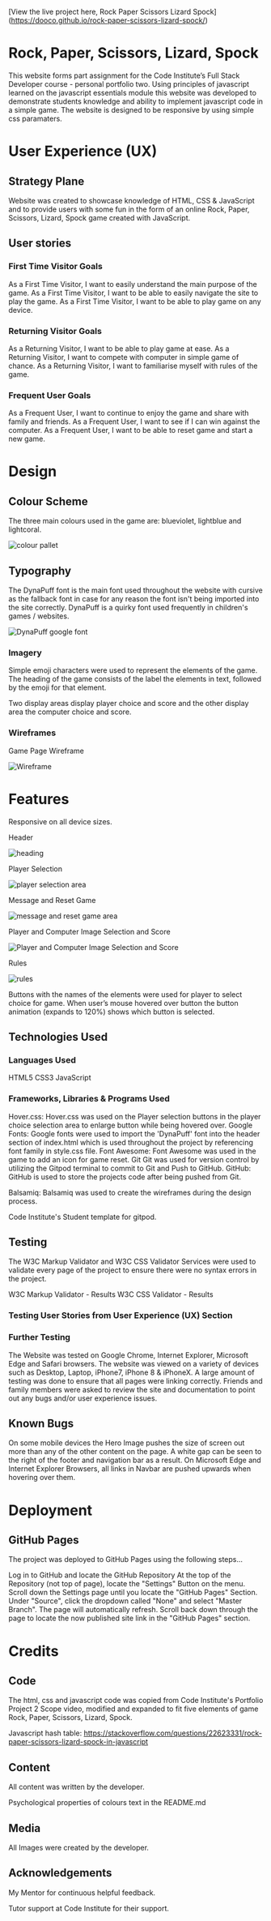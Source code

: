 [View the live project here, Rock Paper Scissors Lizard Spock] (https://dooco.github.io/rock-paper-scissors-lizard-spock/)

# Rock, Paper, Scissors, Lizard, Spock
This website forms part assignment for the Code Institute’s Full Stack Developer course - personal portfolio two. Using principles of javascript learned on the javascript essentials module this website was developed to demonstrate students knowledge and ability to implement javascript code in a simple game.
The website is designed to be responsive by using simple css paramaters.


# User Experience (UX)

## Strategy Plane

Website was created to showcase knowledge of HTML, CSS & JavaScript and to provide users with some fun in the form of an online Rock, Paper, Scissors, Lizard, Spock game created with JavaScript.

## User stories

### First Time Visitor Goals
As a First Time Visitor, I want to easily understand the main purpose of the game.
As a First Time Visitor, I want to be able to easily navigate the site to play the game.
As a First Time Visitor, I want to be able to play game on any device.

### Returning Visitor Goals
As a Returning Visitor, I want to be able to play game at ease.
As a Returning Visitor, I want to compete with computer in simple game of chance.
As a Returning Visitor, I want to familiarise myself with rules of the game.

### Frequent User Goals
As a Frequent User, I want to continue to enjoy the game and share with family and friends.
As a Frequent User, I want to see if I can win against the computer.
As a Frequent User, I want to be able to reset game and start a new game.

# Design

## Colour Scheme
The three main colours used in the game are: blueviolet, lightblue and lightcoral.

![colour pallet](./assets/images/readme_images/colour_pallet.png)

## Typography
The DynaPuff font is the main font used throughout the website with cursive as the fallback font in case for any reason the font isn't being imported into the site correctly. DynaPuff is a quirky font used frequently in children's games / websites.

![DynaPuff google font](./assets/images/readme_images/google_font_dynapuff.png)

### Imagery
Simple emoji characters were used to represent the elements of the game. The heading of the game consists of the label the elements in text, followed by the emoji for that element.


Two display areas display player choice and score and the other display area the computer choice and score.

### Wireframes
Game Page Wireframe 

![Wireframe](./assets/images/readme_images/Rock-Paper-Scissors-Lizard-Spock.png)


# Features
Responsive on all device sizes. 

Header

![heading](./assets/images/readme_images/header-section.png)

Player Selection 

![player selection area](./assets/images/readme_images/player-selection.png)

Message and Reset Game

![message and reset game area](./assets/images/readme_images/message-reset.png)

Player and Computer Image Selection and Score

![Player and Computer Image Selection and Score](./assets/images/readme_images/player-computer-selection-score.png)

Rules

![rules](./assets/images/readme_images/rules.png)



Buttons with the names of the elements were used for player to select choice for game. When user’s mouse hovered over button the button animation (expands to 120%) shows which button is selected.



## Technologies Used
### Languages Used
HTML5
CSS3
JavaScript

### Frameworks, Libraries & Programs Used

Hover.css:
Hover.css was used on the Player selection buttons in the player choice selection area to enlarge button while being hovered over.
Google Fonts:
Google fonts were used to import the 'DynaPuff' font into the header section of index.html which is used throughout the project by referencing font family in style.css file.
Font Awesome:
Font Awesome was used in the game to add an icon for game reset.
Git
Git was used for version control by utilizing the Gitpod terminal to commit to Git and Push to GitHub.
GitHub:
GitHub is used to store the projects code after being pushed from Git.

Balsamiq:
Balsamiq was used to create the wireframes during the design process.

Code Institute's Student template for gitpod.

## Testing
The W3C Markup Validator and W3C CSS Validator Services were used to validate every page of the project to ensure there were no syntax errors in the project.

W3C Markup Validator - Results
W3C CSS Validator - Results
### Testing User Stories from User Experience (UX) Section




### Further Testing
The Website was tested on Google Chrome, Internet Explorer, Microsoft Edge and Safari browsers.
The website was viewed on a variety of devices such as Desktop, Laptop, iPhone7, iPhone 8 & iPhoneX.
A large amount of testing was done to ensure that all pages were linking correctly.
Friends and family members were asked to review the site and documentation to point out any bugs and/or user experience issues.
## Known Bugs
On some mobile devices the Hero Image pushes the size of screen out more than any of the other content on the page.
A white gap can be seen to the right of the footer and navigation bar as a result.
On Microsoft Edge and Internet Explorer Browsers, all links in Navbar are pushed upwards when hovering over them.
# Deployment
## GitHub Pages
The project was deployed to GitHub Pages using the following steps...

Log in to GitHub and locate the GitHub Repository
At the top of the Repository (not top of page), locate the "Settings" Button on the menu.
Scroll down the Settings page until you locate the "GitHub Pages" Section.
Under "Source", click the dropdown called "None" and select "Master Branch".
The page will automatically refresh.
Scroll back down through the page to locate the now published site link in the "GitHub Pages" section.


# Credits
## Code
The html, css and javascript code was copied from Code Institute's Portfolio Project 2 Scope video, modified and expanded to fit five elements of game Rock, Paper, Scissors, Lizard, Spock.

Javascript hash table: https://stackoverflow.com/questions/22623331/rock-paper-scissors-lizard-spock-in-javascript


## Content
All content was written by the developer.

Psychological properties of colours text in the README.md

## Media
All Images were created by the developer.
## Acknowledgements
My Mentor for continuous helpful feedback.

Tutor support at Code Institute for their support.





